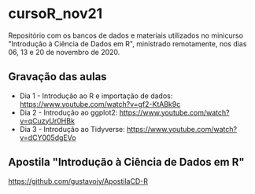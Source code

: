 # cursoR_nov21
Repositório com os bancos de dados e materiais utilizados no minicurso "Introdução à Ciência de Dados em R", ministrado remotamente, nos dias 06, 13 e 20 de novembro de 2020.

## Gravação das aulas
- Dia 1 - Introdução ao R e importação de dados: https://www.youtube.com/watch?v=gf2-KtABk9c
- Dia 2 - Introdução ao ggplot2: https://www.youtube.com/watch?v=qCuzyUr0HBk
- Dia 3 - Introdução ao Tidyverse: https://www.youtube.com/watch?v=dCY005dgEVo

## Apostila "Introdução à Ciência de Dados em R"
https://github.com/gustavojy/ApostilaCD-R
